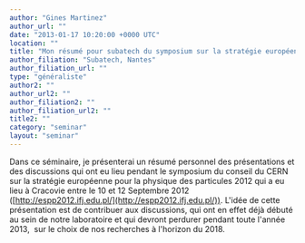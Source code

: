 ```yaml
---
author: "Gines Martinez"
author_url: ""
date: "2013-01-17 10:20:00 +0000 UTC"
location: ""
title: "Mon résumé pour subatech du symposium sur la stratégie européenne pour la physique des particules 2012"
author_filiation: "Subatech, Nantes"
author_filiation_url: ""
type: "généraliste"
author2: ""
author_url2: ""
author_filiation2: ""
author_filiation_url2: ""
title2: ""
category: "seminar" 
layout: "seminar"
---
```

Dans ce séminaire, je présenterai un résumé personnel des présentations et des discussions qui ont eu lieu pendant le symposium du conseil du CERN sur la stratégie européenne pour la physique des particules 2012 qui a eu lieu à Cracovie entre le 10 et 12 Septembre 2012 ([http://espp2012.ifj.edu.pl/](http://espp2012.ifj.edu.pl/)). L'idée de cette présentation est de contribuer aux discussions, qui ont en effet déjà débuté au sein de notre laboratoire et qui devront perdurer pendant toute l'année 2013,  sur le choix de nos recherches à l'horizon du 2018.
